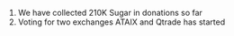 1. We have collected 210K Sugar in donations so far 
2. Voting for two exchanges ATAIX and Qtrade has started
